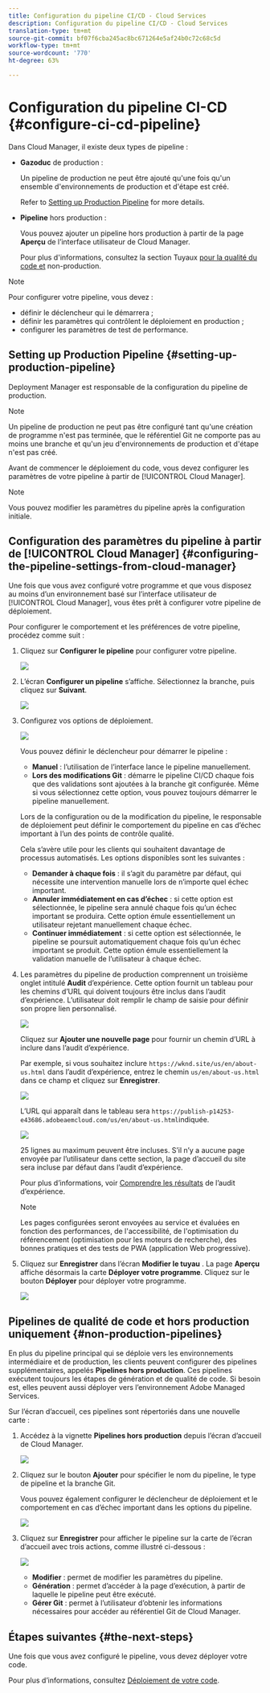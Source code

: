 ```yaml
---
title: Configuration du pipeline CI/CD - Cloud Services
description: Configuration du pipeline CI/CD - Cloud Services
translation-type: tm+mt
source-git-commit: bf07f6cba245ac8bc671264e5af24b0c72c68c5d
workflow-type: tm+mt
source-wordcount: '770'
ht-degree: 63%

---
```



# Configuration du pipeline CI-CD {#configure-ci-cd-pipeline}

Dans Cloud Manager, il existe deux types de pipeline :

* **Gazoduc** de production :

   Un pipeline de production ne peut être ajouté qu&#39;une fois qu&#39;un ensemble d&#39;environnements de production et d&#39;étape est créé.

   Refer to [Setting up Production Pipeline](configure-pipeline.md#setting-up-the-pipeline) for more details.

* **Pipeline** hors production :

   Vous pouvez ajouter un pipeline hors production à partir de la page **Aperçu** de l’interface utilisateur de Cloud Manager.

   Pour plus d&#39;informations, consultez la section Tuyaux [pour la qualité du code et](configure-pipeline.md#non-production-pipelines) non-production.

>[!NOTE]
>Pour configurer votre pipeline, vous devez :
> * définir le déclencheur qui le démarrera ;
> * définir les paramètres qui contrôlent le déploiement en production ;
> * configurer les paramètres de test de performance.


## Setting up Production Pipeline {#setting-up-production-pipeline}

Deployment Manager est responsable de la configuration du pipeline de production.

>[!NOTE]
>Un pipeline de production ne peut pas être configuré tant qu&#39;une création de programme n&#39;est pas terminée, que le référentiel Git ne comporte pas au moins une branche et qu&#39;un jeu d&#39;environnements de production et d&#39;étape n&#39;est pas créé.

Avant de commencer le déploiement du code, vous devez configurer les paramètres de votre pipeline à partir de [!UICONTROL Cloud Manager].

>[!NOTE]
>
>Vous pouvez modifier les paramètres du pipeline après la configuration initiale.

## Configuration des paramètres du pipeline à partir de [!UICONTROL Cloud Manager] {#configuring-the-pipeline-settings-from-cloud-manager}

Une fois que vous avez configuré votre programme et que vous disposez au moins d’un environnement basé sur l’interface utilisateur de [!UICONTROL Cloud Manager], vous êtes prêt à configurer votre pipeline de déploiement.

Pour configurer le comportement et les préférences de votre pipeline, procédez comme suit :

1. Cliquez sur **Configurer le pipeline** pour configurer votre pipeline.

   ![](assets/set-up-pipeline1.png)

1. L’écran **Configurer un pipeline** s’affiche. Sélectionnez la branche, puis cliquez sur **Suivant**.

   ![](assets/setup-1.png)

1. Configurez vos options de déploiement.

   ![](assets/setup-2.png)

   Vous pouvez définir le déclencheur pour démarrer le pipeline :

   * **Manuel** : l’utilisation de l’interface lance le pipeline manuellement.
   * **Lors des modifications Git** : démarre le pipeline CI/CD chaque fois que des validations sont ajoutées à la branche git configurée. Même si vous sélectionnez cette option, vous pouvez toujours démarrer le pipeline manuellement.

   Lors de la configuration ou de la modification du pipeline, le responsable de déploiement peut définir le comportement du pipeline en cas d’échec important à l’un des points de contrôle qualité.

   Cela s’avère utile pour les clients qui souhaitent davantage de processus automatisés. Les options disponibles sont les suivantes :

   * **Demander à chaque fois** : il s’agit du paramètre par défaut, qui nécessite une intervention manuelle lors de n’importe quel échec important.
   * **Annuler immédiatement en cas d’échec** : si cette option est sélectionnée, le pipeline sera annulé chaque fois qu’un échec important se produira. Cette option émule essentiellement un utilisateur rejetant manuellement chaque échec.
   * **Continuer immédiatement** : si cette option est sélectionnée, le pipeline se poursuit automatiquement chaque fois qu’un échec important se produit. Cette option émule essentiellement la validation manuelle de l’utilisateur à chaque échec.


1. Les paramètres du pipeline de production comprennent un troisième onglet intitulé **Audit** d’expérience. Cette option fournit un tableau pour les chemins d’URL qui doivent toujours être inclus dans l’audit d’expérience. L’utilisateur doit remplir le champ de saisie pour définir son propre lien personnalisé.

   ![](assets/setup-3.png)

   Cliquez sur **Ajouter une nouvelle page** pour fournir un chemin d’URL à inclure dans l’audit d’expérience.

   Par exemple, si vous souhaitez inclure `https://wknd.site/us/en/about-us.html` dans l’audit d’expérience, entrez le chemin `us/en/about-us.html` dans ce champ et cliquez sur **Enregistrer**.

   ![](assets/exp-audit4.png)

   L’URL qui apparaît dans le tableau sera `https://publish-p14253-e43686.adobeaemcloud.com/us/en/about-us.html`indiquée.

   ![](assets/exp-audit5.png)

   25 lignes au maximum peuvent être incluses. S’il n’y a aucune page envoyée par l’utilisateur dans cette section, la page d’accueil du site sera incluse par défaut dans l’audit d’expérience.

   Pour plus d’informations, voir [Comprendre les résultats](/help/implementing/cloud-manager/experience-audit-testing.md) de l’audit d’expérience.

   >[!NOTE]
   > Les pages configurées seront envoyées au service et évaluées en fonction des performances, de l&#39;accessibilité, de l&#39;optimisation du référencement (optimisation pour les moteurs de recherche), des bonnes pratiques et des tests de PWA (application Web progressive).

1. Cliquez sur **Enregistrer** dans l’écran **Modifier le tuyau** . La page **Aperçu** affiche désormais la carte **Déployer votre programme**. Cliquez sur le bouton **Déployer** pour déployer votre programme.

   ![](assets/configure-pipeline5.png)


## Pipelines de qualité de code et hors production uniquement {#non-production-pipelines}

En plus du pipeline principal qui se déploie vers les environnements intermédiaire et de production, les clients peuvent configurer des pipelines supplémentaires, appelés **Pipelines hors production**. Ces pipelines exécutent toujours les étapes de génération et de qualité de code. Si besoin est, elles peuvent aussi déployer vers l’environnement Adobe Managed Services.

Sur l’écran d’accueil, ces pipelines sont répertoriés dans une nouvelle carte :

1. Accédez à la vignette **Pipelines hors production** depuis l’écran d’accueil de Cloud Manager.

   ![](assets/configure-pipeline6.png)

1. Cliquez sur le bouton **Ajouter** pour spécifier le nom du pipeline, le type de pipeline et la branche Git.

   Vous pouvez également configurer le déclencheur de déploiement et le comportement en cas d’échec important dans les options du pipeline.

   ![](assets/non-prod-pipe1.png)

1. Cliquez sur **Enregistrer** pour afficher le pipeline sur la carte de l’écran d’accueil avec trois actions, comme illustré ci-dessous :

   ![](assets/configure-pipeline8.png)

   * **Modifier** : permet de modifier les paramètres du pipeline.
   * **Génération** : permet d’accéder à la page d’exécution, à partir de laquelle le pipeline peut être exécuté.
   * **Gérer Git** : permet à l’utilisateur d’obtenir les informations nécessaires pour accéder au référentiel Git de Cloud Manager.

## Étapes suivantes {#the-next-steps}

Une fois que vous avez configuré le pipeline, vous devez déployer votre code.

Pour plus d’informations, consultez [Déploiement de votre code](deploy-code.md).
